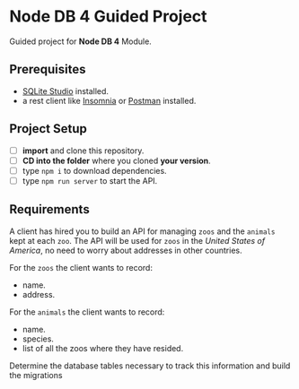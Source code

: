 # Node DB 4 Guided Project

Guided project for **Node DB 4** Module.

## Prerequisites

- [SQLite Studio](https://sqlitestudio.pl/) installed.
- a rest client like [Insomnia](https://insomnia.rest/download/) or [Postman](https://www.getpostman.com/downloads/) installed.

## Project Setup

- [ ] **import** and clone this repository.
- [ ] **CD into the folder** where you cloned **your version**.
- [ ] type `npm i` to download dependencies.
- [ ] type `npm run server` to start the API.

## Requirements

A client has hired you to build an API for managing `zoos` and the `animals` kept at each `zoo`. The API will be used for `zoos` in the _United States of America_, no need to worry about addresses in other countries.

For the `zoos` the client wants to record:

- name.
- address.

For the `animals` the client wants to record:

- name.
- species.
- list of all the zoos where they have resided.

Determine the database tables necessary to track this information and build the migrations
